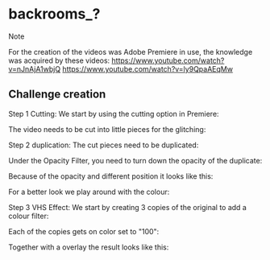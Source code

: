 # backrooms_?

> [!NOTE]
> For the creation of the videos was Adobe Premiere in use, the knowledge was acquired by these videos:
> https://www.youtube.com/watch?v=nJnAjA1wbjQ
> https://www.youtube.com/watch?v=ly9QpaAEqMw


## Challenge creation

Step 1 Cutting:
We start by using the cutting option in Premiere:

The video needs to be cut into little pieces for the glitching:


Step 2 duplication: 
The cut pieces need to be duplicated:

Under the Opacity Filter, you need to turn down the opacity of the duplicate:

Because of the opacity and different position it looks like this:

For a better look we play around with the colour:

Step 3 VHS Effect:
We start by creating 3 copies of the original to add a colour filter:

Each of the copies gets on color set to "100":

Together with a overlay the result looks like this:

